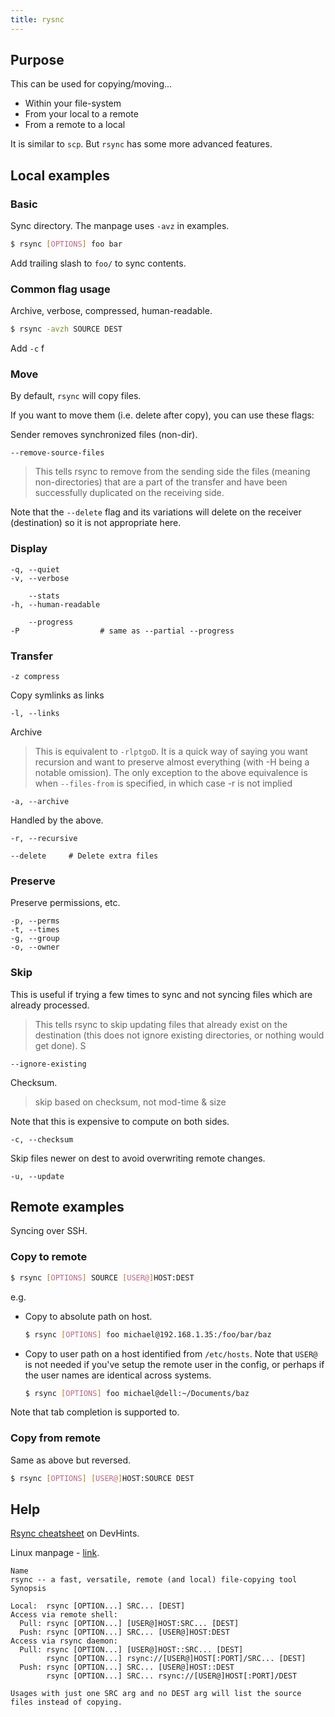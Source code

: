```yaml
---
title: rysnc
---
```


## Purpose

This can be used for copying/moving...

- Within your file-system
- From your local to a remote
- From a remote to a local

It is similar to `scp`. But `rsync` has some more advanced features.


## Local examples

### Basic

Sync directory. The manpage uses `-avz` in examples.

```sh
$ rsync [OPTIONS] foo bar
```

Add trailing slash to `foo/` to sync contents.

### Common flag usage

Archive, verbose, compressed, human-readable. 

```sh
$ rsync -avzh SOURCE DEST
```

Add `-c` f

### Move

By default, `rsync` will copy files.

If you want to move them (i.e. delete after copy), you can use these flags:

Sender removes synchronized files (non-dir).

```
--remove-source-files
```

> This tells rsync to remove from the sending side the files (meaning non-directories) that are a part of the transfer and have been successfully duplicated on the receiving side.

Note that the `--delete` flag and its variations will delete on the receiver (destination) so it is not appropriate here.


### Display

```
-q, --quiet
-v, --verbose

    --stats
-h, --human-readable

    --progress
-P                  # same as --partial --progress
```

### Transfer

```
-z compress
```
Copy symlinks as links
```
-l, --links
```

Archive

> This is equivalent to `-rlptgoD`. It is a quick way of saying you want recursion and want to preserve almost everything (with -H being a notable omission). The only exception to the above equivalence is when `--files-from` is specified, in which case -r is not implied

```
-a, --archive
```

Handled by the above.

```
-r, --recursive
```

```
--delete     # Delete extra files     
```

### Preserve

Preserve permissions, etc.

```
-p, --perms   
-t, --times
-g, --group 
-o, --owner
```

### Skip


This is useful if trying a few times to sync and not syncing files which are already processed.



> This tells rsync to skip updating files that already exist on the destination (this does not ignore existing directories, or nothing would get done). S

```
--ignore-existing
```

Checksum.

> skip based on checksum, not mod-time & size

Note that this is expensive to compute on both sides.

```
-c, --checksum
```

Skip files newer on dest to avoid overwriting remote changes.

```
-u, --update    
```



## Remote examples

Syncing over SSH.


### Copy to remote

```sh
$ rsync [OPTIONS] SOURCE [USER@]HOST:DEST
```

e.g.

- Copy to absolute path on host.
    ```sh
    $ rsync [OPTIONS] foo michael@192.168.1.35:/foo/bar/baz
    ```
- Copy to user path on a host identified from `/etc/hosts`. Note that `USER@` is not needed if you've setup the remote user in the config, or perhaps if the user names are identical across systems.
    ```sh
    $ rsync [OPTIONS] foo michael@dell:~/Documents/baz
    ```

Note that tab completion is supported to.

### Copy from remote

Same as above but reversed.

```sh
$ rsync [OPTIONS] [USER@]HOST:SOURCE DEST
```


## Help

[Rsync cheatsheet](https://devhints.io/rsync) on DevHints.

Linux manpage - [link](https://linux.die.net/man/1/rsync).

```
Name
rsync -- a fast, versatile, remote (and local) file-copying tool
Synopsis

Local:  rsync [OPTION...] SRC... [DEST]
Access via remote shell:
  Pull: rsync [OPTION...] [USER@]HOST:SRC... [DEST]
  Push: rsync [OPTION...] SRC... [USER@]HOST:DEST
Access via rsync daemon:
  Pull: rsync [OPTION...] [USER@]HOST::SRC... [DEST]
        rsync [OPTION...] rsync://[USER@]HOST[:PORT]/SRC... [DEST]
  Push: rsync [OPTION...] SRC... [USER@]HOST::DEST
        rsync [OPTION...] SRC... rsync://[USER@]HOST[:PORT]/DEST

Usages with just one SRC arg and no DEST arg will list the source files instead of copying. 
```
